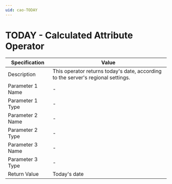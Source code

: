```yaml
---
uid: cao-TODAY
---
```


# TODAY - Calculated Attribute Operator

| Specification         | Value                                                        |
| --------------------- | ------------------------------------------------------------ |
| Description           | This operator returns today's date, according to the server's regional settings.           |
| Parameter 1 Name      | -                                                        |
| Parameter 1 Type      | -                                   |
| Parameter 2 Name      | -                                                            |
| Parameter 2 Type      | -                                                            |
| Parameter 3 Name      | -                                                            |
| Parameter 3 Type      | -                                                            |
| Return Value          |Today's date                                                     |
